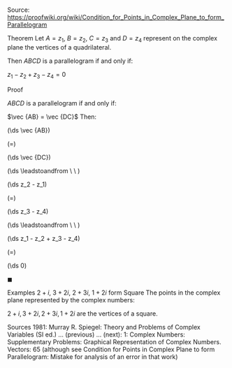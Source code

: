 # 

Source: https://proofwiki.org/wiki/Condition_for_Points_in_Complex_Plane_to_form_Parallelogram



Theorem
Let $A = z_1$, $B = z_2$, $C = z_3$ and $D = z_4$ represent on the complex plane the vertices of a quadrilateral.

Then $ABCD$ is a parallelogram if and only if:

$z_1 - z_2 + z_3 - z_4 = 0$


Proof


$ABCD$ is a parallelogram if and only if:

$\vec {AB} = \vec {DC}$
Then:














\(\ds \vec {AB}\)

\(=\)







\(\ds \vec {DC}\)














\(\ds \leadstoandfrom \ \ \)





\(\ds z_2 - z_1\)

\(=\)







\(\ds z_3 - z_4\)














\(\ds \leadstoandfrom \ \ \)





\(\ds z_1 - z_2 + z_3 - z_4\)

\(=\)







\(\ds 0\)









$\blacksquare$


Examples
$2 + i$, $3 + 2 i$, $2 + 3 i$, $1 + 2 i$ form Square
The points in the complex plane represented by the complex numbers:

$2 + i, 3 + 2 i, 2 + 3 i, 1 + 2 i$
are the vertices of a square.


Sources
1981: Murray R. Spiegel: Theory and Problems of Complex Variables (SI ed.) ... (previous) ... (next): $1$: Complex Numbers: Supplementary Problems: Graphical Representation of Complex Numbers. Vectors: $65$
(although see Condition for Points in Complex Plane to form Parallelogram: Mistake for analysis of an error in that work)




